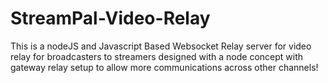 # StreamPal-Video-Relay
 This is a nodeJS and Javascript Based Websocket Relay server for video relay for broadcasters to streamers designed with a node concept with gateway relay setup to allow more communications across other channels!
